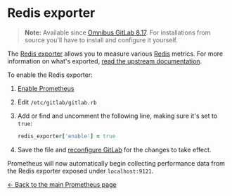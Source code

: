 # Redis exporter

>**Note:**
Available since [Omnibus GitLab 8.17](https://gitlab.com/gitlab-org/omnibus-gitlab/-/merge_requests/1118).
For installations from source you'll have to install and configure it yourself.

The [Redis exporter](https://github.com/oliver006/redis_exporter) allows you to measure
various [Redis](https://redis.io) metrics. For more information on what's exported,
[read the upstream documentation](https://github.com/oliver006/redis_exporter/blob/master/README.md#whats-exported).

To enable the Redis exporter:

1. [Enable Prometheus](index.md#configuring-prometheus)
1. Edit `/etc/gitlab/gitlab.rb`
1. Add or find and uncomment the following line, making sure it's set to `true`:

   ```ruby
   redis_exporter['enable'] = true
   ```

1. Save the file and [reconfigure GitLab](../../restart_gitlab.md#omnibus-gitlab-reconfigure)
   for the changes to take effect.

Prometheus will now automatically begin collecting performance data from
the Redis exporter exposed under `localhost:9121`.

[← Back to the main Prometheus page](index.md)
